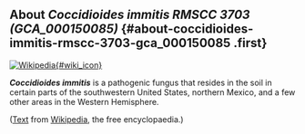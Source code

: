 About *Coccidioides immitis RMSCC 3703 (GCA\_000150085)* {#about-coccidioides-immitis-rmscc-3703-gca_000150085 .first}
--------------------------------------------------------

[![Wikipedia](/img/wikipedia_logo_v2_en.png){#wiki_icon}](http://en.wikipedia.org/wiki/Coccidioides_immitis)

***Coccidioides immitis*** is a pathogenic fungus that resides in the
soil in certain parts of the southwestern United States, northern
Mexico, and a few other areas in the Western Hemisphere.

([Text](http://en.wikipedia.org/wiki/Coccidioides_immitis) from
[Wikipedia](http://en.wikipedia.org/), the free encyclopaedia.)
